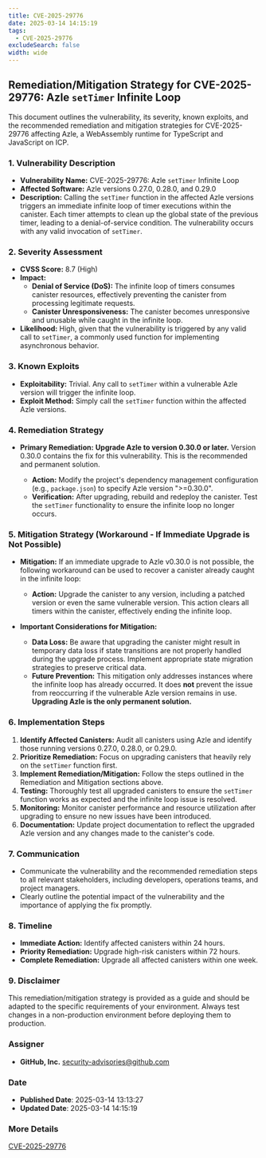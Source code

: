 ```yaml
---
title: CVE-2025-29776
date: 2025-03-14 14:15:19
tags:
  - CVE-2025-29776
excludeSearch: false
width: wide
---
```


## Remediation/Mitigation Strategy for CVE-2025-29776: Azle `setTimer` Infinite Loop

This document outlines the vulnerability, its severity, known exploits, and the recommended remediation and mitigation strategies for CVE-2025-29776 affecting Azle, a WebAssembly runtime for TypeScript and JavaScript on ICP.

### 1. Vulnerability Description

*   **Vulnerability Name:** CVE-2025-29776: Azle `setTimer` Infinite Loop
*   **Affected Software:** Azle versions 0.27.0, 0.28.0, and 0.29.0
*   **Description:** Calling the `setTimer` function in the affected Azle versions triggers an immediate infinite loop of timer executions within the canister. Each timer attempts to clean up the global state of the previous timer, leading to a denial-of-service condition. The vulnerability occurs with any valid invocation of `setTimer`.

### 2. Severity Assessment

*   **CVSS Score:** 8.7 (High)
*   **Impact:**
    *   **Denial of Service (DoS):** The infinite loop of timers consumes canister resources, effectively preventing the canister from processing legitimate requests.
    *   **Canister Unresponsiveness:**  The canister becomes unresponsive and unusable while caught in the infinite loop.
*   **Likelihood:** High, given that the vulnerability is triggered by any valid call to `setTimer`, a commonly used function for implementing asynchronous behavior.

### 3. Known Exploits

*   **Exploitability:**  Trivial.  Any call to `setTimer` within a vulnerable Azle version will trigger the infinite loop.
*   **Exploit Method:** Simply call the `setTimer` function within the affected Azle versions.

### 4. Remediation Strategy

*   **Primary Remediation:** **Upgrade Azle to version 0.30.0 or later.** Version 0.30.0 contains the fix for this vulnerability. This is the recommended and permanent solution.

    *   **Action:**  Modify the project's dependency management configuration (e.g., `package.json`) to specify Azle version ">=0.30.0".
    *   **Verification:** After upgrading, rebuild and redeploy the canister.  Test the `setTimer` functionality to ensure the infinite loop no longer occurs.

### 5. Mitigation Strategy (Workaround - If Immediate Upgrade is Not Possible)

*   **Mitigation:** If an immediate upgrade to Azle v0.30.0 is not possible, the following workaround can be used to recover a canister already caught in the infinite loop:

    *   **Action:**  Upgrade the canister to any version, including a patched version or even the same vulnerable version. This action clears all timers within the canister, effectively ending the infinite loop.

*   **Important Considerations for Mitigation:**

    *   **Data Loss:** Be aware that upgrading the canister might result in temporary data loss if state transitions are not properly handled during the upgrade process. Implement appropriate state migration strategies to preserve critical data.
    *   **Future Prevention:** This mitigation only addresses instances where the infinite loop has already occurred. It does **not** prevent the issue from reoccurring if the vulnerable Azle version remains in use. **Upgrading Azle is the only permanent solution.**

### 6. Implementation Steps

1.  **Identify Affected Canisters:** Audit all canisters using Azle and identify those running versions 0.27.0, 0.28.0, or 0.29.0.
2.  **Prioritize Remediation:**  Focus on upgrading canisters that heavily rely on the `setTimer` function first.
3.  **Implement Remediation/Mitigation:** Follow the steps outlined in the Remediation and Mitigation sections above.
4.  **Testing:** Thoroughly test all upgraded canisters to ensure the `setTimer` function works as expected and the infinite loop issue is resolved.
5.  **Monitoring:**  Monitor canister performance and resource utilization after upgrading to ensure no new issues have been introduced.
6.  **Documentation:** Update project documentation to reflect the upgraded Azle version and any changes made to the canister's code.

### 7. Communication

*   Communicate the vulnerability and the recommended remediation steps to all relevant stakeholders, including developers, operations teams, and project managers.
*   Clearly outline the potential impact of the vulnerability and the importance of applying the fix promptly.

### 8. Timeline

*   **Immediate Action:**  Identify affected canisters within 24 hours.
*   **Priority Remediation:** Upgrade high-risk canisters within 72 hours.
*   **Complete Remediation:** Upgrade all affected canisters within one week.

### 9. Disclaimer

This remediation/mitigation strategy is provided as a guide and should be adapted to the specific requirements of your environment. Always test changes in a non-production environment before deploying them to production.

### Assigner
- **GitHub, Inc.** <security-advisories@github.com>

### Date
- **Published Date**: 2025-03-14 13:13:27
- **Updated Date**: 2025-03-14 14:15:19

### More Details
[CVE-2025-29776](https://www.cvedetails.com/cve/CVE-2025-29776)